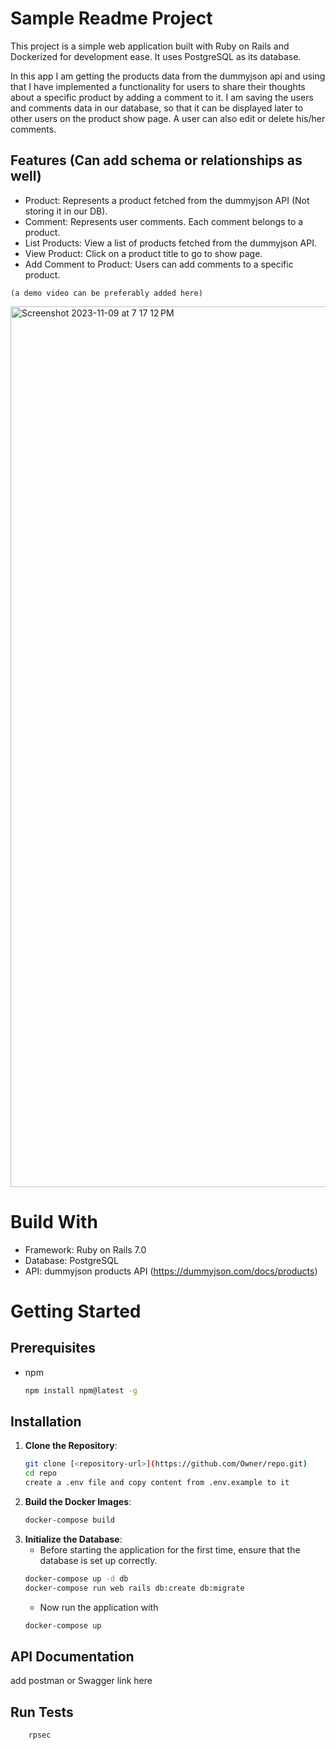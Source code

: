 # Sample Readme Project

This project is a simple web application built with Ruby on Rails and Dockerized for development ease. It uses PostgreSQL as its database.

In this app I am getting the products data from the dummyjson api and using that I have implemented a functionality for users to share their thoughts about a specific product by adding a comment to it. I am saving the users and comments data in our database, so that it can be displayed later to other users on the product show page. A user can also edit or delete his/her comments.

## Features (Can add schema or relationships as well)

- Product: Represents a product fetched from the dummyjson API (Not storing it in our DB).
- Comment: Represents user comments. Each comment belongs to a product.
- List Products: View a list of products fetched from the dummyjson API.
- View Product: Click on a product title to go to show page.
- Add Comment to Product: Users can add comments to a specific product.

`(a demo video can be preferably added here)`

<img width="1409" alt="Screenshot 2023-11-09 at 7 17 12 PM" src="https://github.com/beinghaziq/awesome-readme/assets/72576839/c884958c-f0dd-4ae1-bdcc-39a888cddcb8">


# Build With

- Framework: Ruby on Rails 7.0
- Database: PostgreSQL
- API: dummyjson products API (https://dummyjson.com/docs/products)

# Getting Started

## Prerequisites

- npm

  ```bash
  npm install npm@latest -g
  ```

## Installation

1. **Clone the Repository**:
   ```bash
   git clone [<repository-url>](https://github.com/Owner/repo.git)
   cd repo
   create a .env file and copy content from .env.example to it
   ```
2. **Build the Docker Images**:
   ```bash
   docker-compose build
   ```
3. **Initialize the Database**:
   - Before starting the application for the first time, ensure that the database is set up correctly.
   ```bash
   docker-compose up -d db
   docker-compose run web rails db:create db:migrate
   ```
   - Now run the application with
   ```bash
   docker-compose up
   ```

## API Documentation

add postman or Swagger link here

## Run Tests

```bash
    rpsec
```
